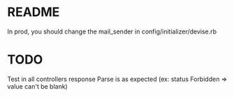 # README

In prod, you should change the mail_sender in config/initializer/devise.rb

# TODO

Test in all controllers response Parse is as expected (ex: status Forbidden => value can't be blank)